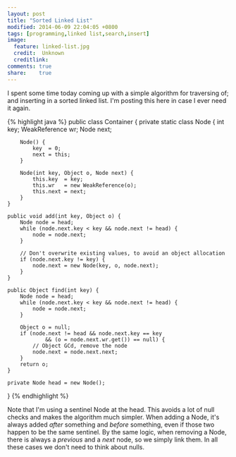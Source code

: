 ```yaml
---
layout: post
title: "Sorted Linked List"
modified: 2014-06-09 22:04:05 +0800
tags: [programming,linked list,search,insert]
image:
  feature: linked-list.jpg
  credit:  Unknown
  creditlink:
comments: true
share:    true
---
```

I spent some time today coming up with a simple algorithm for traversing of; and inserting in a sorted linked list. I'm posting this here in case
I ever need it again.

{% highlight java %}
public class Container {
    private static class Node {
        int key;
        WeakReference wr;
        Node next;

        Node() {
            key  = 0;
            next = this;
        }

        Node(int key, Object o, Node next) {
            this.key  = key;
            this.wr   = new WeakReference(o);
            this.next = next;
        }
    }

    public void add(int key, Object o) {
        Node node = head;
        while (node.next.key < key && node.next != head) {
            node = node.next;
        }

        // Don't overwrite existing values, to avoid an object allocation
        if (node.next.key != key) {
            node.next = new Node(key, o, node.next);
        }
    }

    public Object find(int key) {
        Node node = head;
        while (node.next.key < key && node.next != head) {
            node = node.next;
        }

        Object o = null;
        if (node.next != head && node.next.key == key
                && (o = node.next.wr.get()) == null) {
            // Object GCd, remove the node
            node.next = node.next.next;
        }
        return o;
    }

    private Node head = new Node();
}
{% endhighlight %}

Note that I'm using a sentinel Node at the head. This avoids a lot of null checks and makes the algorithm much simpler. When adding a Node, it's
always added _after_ something and _before_ something, even if those two happen to be the same sentinel. By the same logic, when removing a Node,
there is always a _previous_ and a _next_ node, so we simply link them. In all these cases we don't need to think about nulls.
